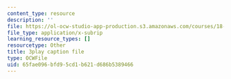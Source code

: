 ```yaml
---
content_type: resource
description: ''
file: https://ol-ocw-studio-app-production.s3.amazonaws.com/courses/18-01sc-single-variable-calculus-fall-2010/65fae096bfd95cd1b621d686b5389466_wOHrNt9ScYs.vtt
file_type: application/x-subrip
learning_resource_types: []
resourcetype: Other
title: 3play caption file
type: OCWFile
uid: 65fae096-bfd9-5cd1-b621-d686b5389466
---
```

